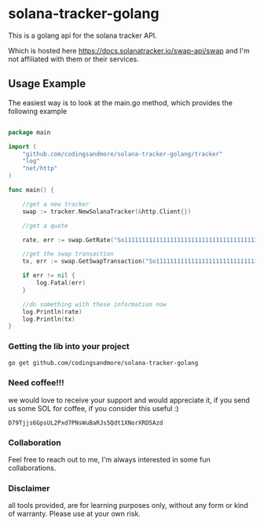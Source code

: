# solana-tracker-golang

This is a golang api for the solana tracker API.

Which is hosted here https://docs.solanatracker.io/swap-api/swap and I'm not affiliated with them or their services.

## Usage Example

The easiest way is to look at the main.go method, which provides the following example

```go

package main

import (
	"github.com/codingsandmore/solana-tracker-golang/tracker"
	"log"
	"net/http"
)

func main() {

	//get a new tracker
	swap := tracker.NewSolanaTracker(&http.Client{})

	//get a quote

	rate, err := swap.GetRate("So11111111111111111111111111111111111111112", "4k3Dyjzvzp8eMZWUXbBCjEvwSkkk59S5iCNLY3QrkX6R", 10, 15)

	//get the swap transaction
	tx, err := swap.GetSwapTransaction("So11111111111111111111111111111111111111112", "4k3Dyjzvzp8eMZWUXbBCjEvwSkkk59S5iCNLY3QrkX6R", 10, 15, "44ByXN2NgCeHJdsmbUvKrjcdRQJLJDuY8DqnqWMcwy5U")

	if err != nil {
		log.Fatal(err)
	}

	//do something with these information now
	log.Println(rate)
	log.Println(tx)
}
```

### Getting the lib into your project

```bash
go get github.com/codingsandmore/solana-tracker-golang
```

### Need coffee!!!

we would love to receive your support and would appreciate it, if you send us some SOL for coffee, if you consider this
useful :)

```
D79Tjjs6GpsUL2Pxd7PNsWuBaRJs5Qdt1XNorXRD5Azd
```

### Collaboration

Feel free to reach out to me, I'm always interested in some fun collaborations.

### Disclaimer

all tools provided, are for learning purposes only, without any form or kind of warranty. Please use at your own risk.